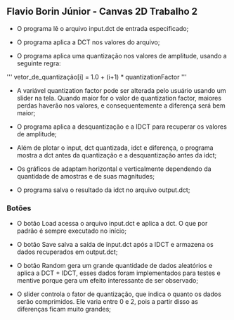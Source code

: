 ## Flavio Borin Júnior - Canvas 2D Trabalho 2

- O programa lê o arquivo input.dct de entrada especificado;

- O programa aplica a DCT nos valores do arquivo;

- O programa aplica uma quantização nos valores de amplitude, usando a seguinte regra:

'''
vetor_de_quantização[i] = 1.0 + (i+1) * quantizationFactor
'''

- A variável quantization factor pode ser alterada pelo usuário usando um slider na tela. Quando maior for o valor de quantization factor, maiores perdas haverão nos valores, e consequentemente a diferença será bem maior;

- O programa aplica a desquantização e a IDCT para recuperar os valores de amplitude;

- Além de plotar o input, dct quantizada, idct e diferença, o programa mostra a dct antes da quantização e a desquantização antes da idct;

- Os gráficos de adaptam horizontal e verticalmente dependendo da quantidade de amostras e de suas magnitudes;

- O programa salva o resultado da idct no arquivo output.dct;

### Botões

- O botão Load acessa o arquivo input.dct e aplica a dct. O que por padrão é sempre executado no início;

- O botão Save salva a saída de input.dct após a IDCT e armazena os dados recuperados em output.dct;

- O botão Random gera um grande quantidade de dados aleatórios e aplica a DCT + IDCT, esses dados foram implementados para testes e mentive porque gera um efeito interessante de ser observado;

- O slider controla o fator de quantização, que indica o quanto os dados serão comprimidos. Ele varia entre 0 e 2, pois a partir disso as diferenças ficam muito grandes;
